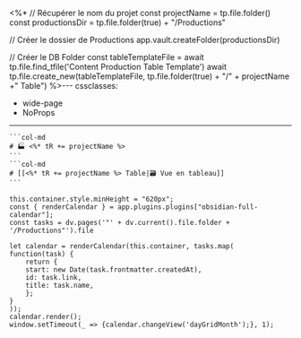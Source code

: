 <%*
// Récupérer le nom du projet
const projectName = tp.file.folder()
const productionsDir = tp.file.folder(true) + "/Productions"

// Créer le dossier de Productions
app.vault.createFolder(productionsDir)

// Créer le DB Folder
const tableTemplateFile = await tp.file.find_tfile('Content Production Table Template')
await tp.file.create_new(tableTemplateFile, tp.file.folder(true) + "/" + projectName +" Table")
%>---
cssclasses:
  - wide-page
  - NoProps
---

````col
```col-md
# 🏭 <%* tR += projectName %>
```
```col-md
# [[<%* tR += projectName %> Table|🗃 Vue en tableau]]
```
````
```dataviewjs
this.container.style.minHeight = "620px";
const { renderCalendar } = app.plugins.plugins["obsidian-full-calendar"];
const tasks = dv.pages('"' + dv.current().file.folder + '/Productions"').file

let calendar = renderCalendar(this.container, tasks.map(
function(task) {
	return {
	start: new Date(task.frontmatter.createdAt),
	id: task.link,
	title: task.name,
	};
}
));
calendar.render();
window.setTimeout(_ => {calendar.changeView('dayGridMonth');}, 1);
```
